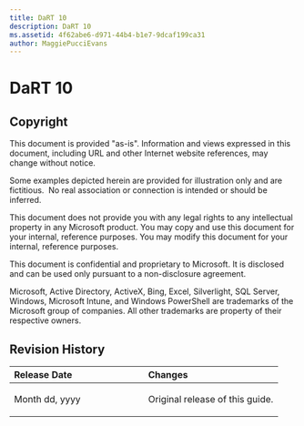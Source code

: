```yaml
---
title: DaRT 10
description: DaRT 10
ms.assetid: 4f62abe6-d971-44b4-b1e7-9dcaf199ca31
author: MaggiePucciEvans
---
```


# DaRT 10


## Copyright


This document is provided "as-is". Information and views expressed in this document, including URL and other Internet website references, may change without notice.

Some examples depicted herein are provided for illustration only and are fictitious.  No real association or connection is intended or should be inferred.

This document does not provide you with any legal rights to any intellectual property in any Microsoft product. You may copy and use this document for your internal, reference purposes. You may modify this document for your internal, reference purposes.

This document is confidential and proprietary to Microsoft. It is disclosed and can be used only pursuant to a non-disclosure agreement.



Microsoft, Active Directory, ActiveX, Bing, Excel, Silverlight, SQL Server, Windows, Microsoft Intune, and Windows PowerShell are trademarks of the Microsoft group of companies. All other trademarks are property of their respective owners.

## Revision History


<table>
<colgroup>
<col width="50%" />
<col width="50%" />
</colgroup>
<thead>
<tr class="header">
<th align="left">Release Date</th>
<th align="left">Changes</th>
</tr>
</thead>
<tbody>
<tr class="odd">
<td align="left"><p>Month dd, yyyy</p></td>
<td align="left"><p>Original release of this guide.</p></td>
</tr>
</tbody>
</table>

 

 

 





